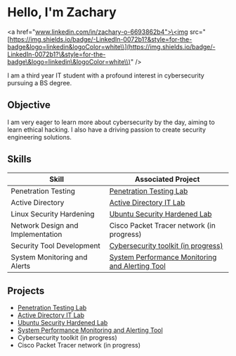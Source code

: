 # Hello, I'm Zachary

\<a href="[www.linkedin.com/in/zachary-o-6693862b4">\<img](http://www.linkedin.com/in/zachary-o-6693862b4"><img) src="[https://img.shields.io/badge/-LinkedIn-0072b1?&style=for-the-badge&logo=linkedin&logoColor=white\\](https://img.shields.io/badge/-LinkedIn-0072b1?\&style=for-the-badge\&logo=linkedin\&logoColor=white\\)" /></a>

I am a third year IT student with a profound interest in cybersecurity pursuing a BS degree.

## Objective

I am very eager to learn more about cybersecurity by the day, aiming to learn ethical hacking. I also have a driving passion to create security engineering solutions.

## Skills

| Skill                             | Associated Project                                                     |
| --------------------------------- | ---------------------------------------------------------------------- |
| Penetration Testing               | [Penetration Testing Lab](https://github.com/)                         |
| Active Directory                  | [Active Directory IT Lab](https://github.com/)                         |
| Linux Security Hardening          | [Ubuntu Security Hardened Lab](https://github.com/)                    |
| Network Design and Implementation | Cisco Packet Tracer network (in progress)                              |
| Security Tool Development         | [Cybersecurity toolkit (in progress)](https://github.com/)             |
| System Monitoring and Alerts      | [System Performance Monitoring and Alerting Tool](https://github.com/) |

## Projects

- [Penetration Testing Lab](https://github.com/)
- [Active Directory IT Lab](https://github.com/)
- [Ubuntu Security Hardened Lab](https://github.com/)
- [System Performance Monitoring and Alerting Tool](https://github.com/)
- Cybersecurity toolkit (in progress)
- Cisco Packet Tracer network (in progress)



